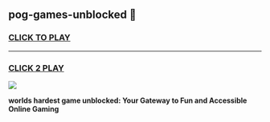 
## pog-games-unblocked 👋
<h3>
<a href="https://premium.freeplayer.one?title=pog-games-unblocked&ref=14F">CLICK TO PLAY</a></h3>
<hr>

<h3>
<a href="https://premium.freeplayer.one?title=pog-games-unblocked&ref=14F">CLICK 2 PLAY</a>
  
</h3>

<a href="https://premium.freeplayer.one?title=pog-games-unblocked&ref=12F/"><img src="https://clearcache.store/games.png"></a>


**worlds hardest game unblocked: Your Gateway to Fun and Accessible Online Gaming**
